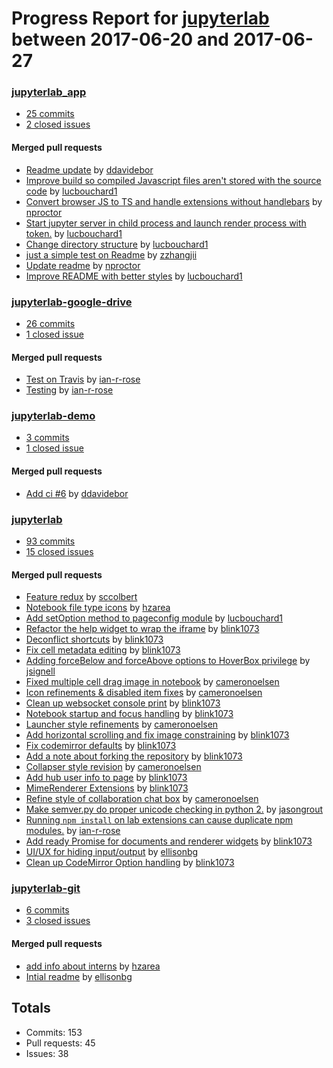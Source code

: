 # Progress Report for [jupyterlab](https://github.com/jupyterlab) between 2017-06-20 and 2017-06-27

### [jupyterlab_app](https://github.com/jupyterlab/jupyterlab_app)
-  [25 commits](https://github.com/jupyterlab/jupyterlab_app/compare/master@%7B1497942000%7D...master@%7B1498546800%7D)
-  [2 closed issues](https://github.com/jupyterlab/jupyterlab_app/issues?utf8=%E2%9C%93&q=is%3Aissue%20closed%3A2017-06-20..2017-06-27)

#### Merged pull requests
- [Readme update](https://github.com/jupyterlab/jupyterlab_app/pull/31) by [ddavidebor](https://github.com/ddavidebor)
- [Improve build so compiled Javascript files aren't stored with the source code](https://github.com/jupyterlab/jupyterlab_app/pull/30) by [lucbouchard1](https://github.com/lucbouchard1)
- [Convert browser JS to TS and handle extensions without handlebars](https://github.com/jupyterlab/jupyterlab_app/pull/29) by [nproctor](https://github.com/nproctor)
- [Start jupyter server in child process and launch render process with token.](https://github.com/jupyterlab/jupyterlab_app/pull/26) by [lucbouchard1](https://github.com/lucbouchard1)
- [Change directory structure](https://github.com/jupyterlab/jupyterlab_app/pull/25) by [lucbouchard1](https://github.com/lucbouchard1)
- [just a simple test on Readme](https://github.com/jupyterlab/jupyterlab_app/pull/22) by [zzhangjii](https://github.com/zzhangjii)
- [Update readme](https://github.com/jupyterlab/jupyterlab_app/pull/21) by [nproctor](https://github.com/nproctor)
- [Improve README with better styles](https://github.com/jupyterlab/jupyterlab_app/pull/20) by [lucbouchard1](https://github.com/lucbouchard1)

### [jupyterlab-google-drive](https://github.com/jupyterlab/jupyterlab-google-drive)
-  [26 commits](https://github.com/jupyterlab/jupyterlab-google-drive/compare/master@%7B1497942000%7D...master@%7B1498546800%7D)
-  [1 closed issue](https://github.com/jupyterlab/jupyterlab-google-drive/issues?utf8=%E2%9C%93&q=is%3Aissue%20closed%3A2017-06-20..2017-06-27)

#### Merged pull requests
- [Test on Travis](https://github.com/jupyterlab/jupyterlab-google-drive/pull/21) by [ian-r-rose](https://github.com/ian-r-rose)
- [Testing](https://github.com/jupyterlab/jupyterlab-google-drive/pull/20) by [ian-r-rose](https://github.com/ian-r-rose)

### [jupyterlab-demo](https://github.com/jupyterlab/jupyterlab-demo)
-  [3 commits](https://github.com/jupyterlab/jupyterlab-demo/compare/master@%7B1497942000%7D...master@%7B1498546800%7D)
-  [1 closed issue](https://github.com/jupyterlab/jupyterlab-demo/issues?utf8=%E2%9C%93&q=is%3Aissue%20closed%3A2017-06-20..2017-06-27)

#### Merged pull requests
- [Add ci #6](https://github.com/jupyterlab/jupyterlab-demo/pull/8) by [ddavidebor](https://github.com/ddavidebor)

### [jupyterlab](https://github.com/jupyterlab/jupyterlab)
-  [93 commits](https://github.com/jupyterlab/jupyterlab/compare/master@%7B1497942000%7D...master@%7B1498546800%7D)
-  [15 closed issues](https://github.com/jupyterlab/jupyterlab/issues?utf8=%E2%9C%93&q=is%3Aissue%20closed%3A2017-06-20..2017-06-27)

#### Merged pull requests
- [Feature redux](https://github.com/jupyterlab/jupyterlab/pull/2534) by [sccolbert](https://github.com/sccolbert)
- [Notebook file type icons](https://github.com/jupyterlab/jupyterlab/pull/2525) by [hzarea](https://github.com/hzarea)
- [Add setOption method to pageconfig module](https://github.com/jupyterlab/jupyterlab/pull/2524) by [lucbouchard1](https://github.com/lucbouchard1)
- [Refactor the help widget to wrap the iframe](https://github.com/jupyterlab/jupyterlab/pull/2522) by [blink1073](https://github.com/blink1073)
- [Deconflict shortcuts](https://github.com/jupyterlab/jupyterlab/pull/2521) by [blink1073](https://github.com/blink1073)
- [Fix cell metadata editing](https://github.com/jupyterlab/jupyterlab/pull/2520) by [blink1073](https://github.com/blink1073)
- [Adding forceBelow and forceAbove options to HoverBox privilege](https://github.com/jupyterlab/jupyterlab/pull/2517) by [jsignell](https://github.com/jsignell)
- [Fixed multiple cell drag image in notebook](https://github.com/jupyterlab/jupyterlab/pull/2514) by [cameronoelsen](https://github.com/cameronoelsen)
- [Icon refinements & disabled item fixes](https://github.com/jupyterlab/jupyterlab/pull/2513) by [cameronoelsen](https://github.com/cameronoelsen)
- [Clean up websocket console print](https://github.com/jupyterlab/jupyterlab/pull/2510) by [blink1073](https://github.com/blink1073)
- [Notebook startup and focus handling](https://github.com/jupyterlab/jupyterlab/pull/2508) by [blink1073](https://github.com/blink1073)
- [Launcher style refinements](https://github.com/jupyterlab/jupyterlab/pull/2506) by [cameronoelsen](https://github.com/cameronoelsen)
- [Add horizontal scrolling and fix image constraining](https://github.com/jupyterlab/jupyterlab/pull/2499) by [blink1073](https://github.com/blink1073)
- [Fix codemirror defaults](https://github.com/jupyterlab/jupyterlab/pull/2498) by [blink1073](https://github.com/blink1073)
- [Add a note about forking the repository](https://github.com/jupyterlab/jupyterlab/pull/2497) by [blink1073](https://github.com/blink1073)
- [Collapser style revision](https://github.com/jupyterlab/jupyterlab/pull/2494) by [cameronoelsen](https://github.com/cameronoelsen)
- [Add hub user info to page](https://github.com/jupyterlab/jupyterlab/pull/2490) by [blink1073](https://github.com/blink1073)
- [MimeRenderer Extensions](https://github.com/jupyterlab/jupyterlab/pull/2488) by [blink1073](https://github.com/blink1073)
- [Refine style of collaboration chat box](https://github.com/jupyterlab/jupyterlab/pull/2487) by [cameronoelsen](https://github.com/cameronoelsen)
- [Make semver.py do proper unicode checking in python 2.](https://github.com/jupyterlab/jupyterlab/pull/2486) by [jasongrout](https://github.com/jasongrout)
- [Running `npm install` on lab extensions can cause duplicate npm modules.](https://github.com/jupyterlab/jupyterlab/pull/2483) by [ian-r-rose](https://github.com/ian-r-rose)
- [Add ready Promise for documents and renderer widgets](https://github.com/jupyterlab/jupyterlab/pull/2480) by [blink1073](https://github.com/blink1073)
- [UI/UX for hiding input/output](https://github.com/jupyterlab/jupyterlab/pull/2474) by [ellisonbg](https://github.com/ellisonbg)
- [Clean up CodeMirror Option handling](https://github.com/jupyterlab/jupyterlab/pull/2419) by [blink1073](https://github.com/blink1073)

### [jupyterlab-git](https://github.com/jupyterlab/jupyterlab-git)
-  [6 commits](https://github.com/jupyterlab/jupyterlab-git/compare/master@%7B1497942000%7D...master@%7B1498546800%7D)
-  [3 closed issues](https://github.com/jupyterlab/jupyterlab-git/issues?utf8=%E2%9C%93&q=is%3Aissue%20closed%3A2017-06-20..2017-06-27)

#### Merged pull requests
- [add info about interns](https://github.com/jupyterlab/jupyterlab-git/pull/2) by [hzarea](https://github.com/hzarea)
- [Intial readme](https://github.com/jupyterlab/jupyterlab-git/pull/1) by [ellisonbg](https://github.com/ellisonbg)

## Totals
- Commits: 153
- Pull requests: 45
- Issues: 38

